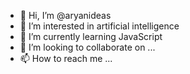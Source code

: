 - 👋 Hi, I’m @aryanideas
- 👀 I’m interested in artificial intelligence
- 🌱 I’m currently learning JavaScript
- 💞️ I’m looking to collaborate on ...
- 📫 How to reach me ...

<!---
aryanideas/aryanideas is a ✨ special ✨ repository because its `README.md` (this file) appears on your GitHub profile.
You can click the Preview link to take a look at your changes.
--->
